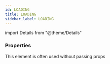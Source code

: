 ```yaml
---
id: LOADING
title: LOADING
sidebar_label: LOADING
---
```


import Details from "@theme/Details"




### Properties

This element is often used without passing props

